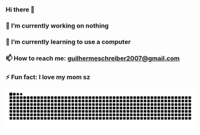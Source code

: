 ### Hi there 👋

### 🔭 I’m currently working on nothing
### 🌱 I’m currently learning to use a computer
### 📫 How to reach me: guilhermeschreiber2007@gmail.com
### ⚡ Fun fact: I love my mom sz

![Snake animation](https://github.com/ldmfabio/ldmfabio/blob/output/github-contribution-grid-snake.svg)
